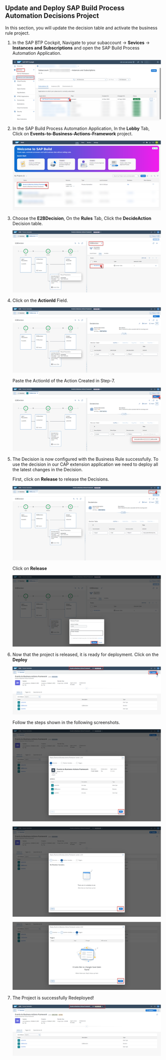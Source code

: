 ## Update and Deploy SAP Build Process Automation Decisions Project
In this section, you will update the decision table and activate the business rule project.

1. In the SAP BTP Cockpit, Navigate to your subaccount -> **Sevices** -> **Instances and Subscriptions** and open the SAP Build Process Automation Application.

    ![plot](./images/subscriptions.png)

2. In the SAP Build Process Automation Application, In the **Lobby** Tab, Click on **Events-to-Business-Actions-Framework** project.

    ![plot](./images/lobby.png)

3. Choose the **E2BDecision**, On the **Rules** Tab, Click the **DecideAction** Decision table.

    ![plot](./images/E2BDecision.png)

4. Click on the **ActionId** Field. 

    ![plot](./images/FillActionId.png)

    Paste the ActionId of the Action Created in Step-7.  

    ![plot](./images/ActionId.png)

5. The Decision is now configured with the Business Rule successfully. To use the decision in our CAP extension application we need to deploy all the latest changes in the Decision.

    First, click on **Release** to release the Decisions. 
    
    ![plot](./images/RuleCreated.png)

    Click on **Release**

    ![plot](./images/ProjectRelease.png)

6. Now that the project is released, it is ready for deployment. Click on the **Deploy**

    ![plot](./images/Deploy1.png)

    Follow the steps shown in the following screenshots.

    ![plot](./images/Deploy2.png)

    ![plot](./images/Deploy3.png)

    ![plot](./images/Deploy4.png)

7. The Project is successfully Redeployed! 

    ![plot](./images/Deployed.png)


